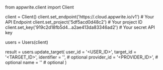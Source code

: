 from appwrite.client import Client

client = Client()
client.set_endpoint('https://<REGION>.cloud.appwrite.io/v1') # Your API Endpoint
client.set_project('5df5acd0d48c2') # Your project ID
client.set_key('919c2d18fb5d4...a2ae413da83346ad2') # Your secret API key

users = Users(client)

result = users.update_target(
    user_id = '<USER_ID>',
    target_id = '<TARGET_ID>',
    identifier = '<IDENTIFIER>', # optional
    provider_id = '<PROVIDER_ID>', # optional
    name = '<NAME>' # optional
)
